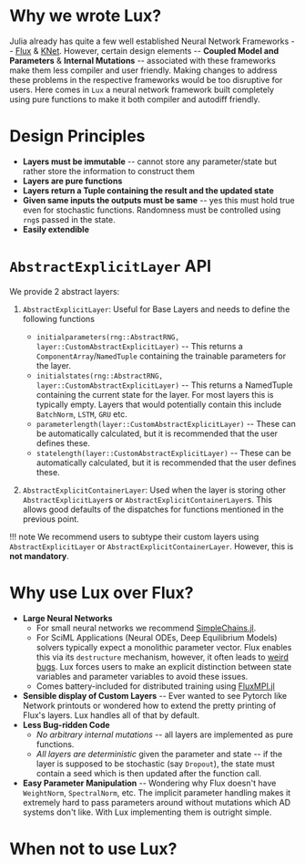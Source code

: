 # Why we wrote Lux?

Julia already has quite a few well established Neural Network Frameworks -- [Flux](https://fluxml.ai/) & [KNet](https://denizyuret.github.io/Knet.jl/latest/). However, certain design elements -- **Coupled Model and Parameters** & **Internal Mutations** -- associated with these frameworks make them less compiler and user friendly. Making changes to address these problems in the respective frameworks would be too disruptive for users. Here comes in `Lux` a neural network framework built completely using pure functions to make it both compiler and autodiff friendly.

# Design Principles

* **Layers must be immutable** -- cannot store any parameter/state but rather store the information to construct them
* **Layers are pure functions**
* **Layers return a Tuple containing the result and the updated state**
* **Given same inputs the outputs must be same** -- yes this must hold true even for stochastic functions. Randomness must be controlled using `rng`s passed in the state.
* **Easily extendible**

# `AbstractExplicitLayer` API

We provide 2 abstract layers:

1. `AbstractExplicitLayer`: Useful for Base Layers and needs to define the following functions
    * `initialparameters(rng::AbstractRNG, layer::CustomAbstractExplicitLayer)` -- This returns a `ComponentArray`/`NamedTuple` containing the trainable parameters for the layer.
    * `initialstates(rng::AbstractRNG, layer::CustomAbstractExplicitLayer)` -- This returns a NamedTuple containing the current state for the layer. For most layers this is typically empty. Layers that would potentially contain this include `BatchNorm`, `LSTM`, `GRU` etc.
    * `parameterlength(layer::CustomAbstractExplicitLayer)` -- These can be automatically calculated, but it is recommended that the user defines these.
    * `statelength(layer::CustomAbstractExplicitLayer)` -- These can be automatically calculated, but it is recommended that the user defines these.

2. `AbstractExplicitContainerLayer`: Used when the layer is storing other `AbstractExplicitLayer`s or `AbstractExplicitContainerLayer`s. This allows good defaults of the dispatches for functions mentioned in the previous point.

!!! note
    We recommend users to subtype their custom layers using `AbstractExplicitLayer` or `AbstractExplicitContainerLayer`. However, this is **not mandatory**.

# Why use Lux over Flux?

* **Large Neural Networks**
  * For small neural networks we recommend [SimpleChains.jl](https://github.com/PumasAI/SimpleChains.jl).
  * For SciML Applications (Neural ODEs, Deep Equilibrium Models) solvers typically expect a monolithic parameter vector. Flux enables this via its `destructure` mechanism, however, it often leads to [weird bugs](https://github.com/FluxML/Flux.jl/issues?q=is%3Aissue+destructure). Lux forces users to make an explicit distinction between state variables and parameter variables to avoid these issues.
  * Comes battery-included for distributed training using [FluxMPI.jl](https://github.com/avik-pal/FluxMPI.jl)
* **Sensible display of Custom Layers** -- Ever wanted to see Pytorch like Network printouts or wondered how to extend the pretty printing of Flux's layers. Lux handles all of that by default.
* **Less Bug-ridden Code**
  * *No arbitrary internal mutations* -- all layers are implemented as pure functions.
  * *All layers are deterministic* given the parameter and state -- if the layer is supposed to be stochastic (say `Dropout`), the state must contain a seed which is then updated after the function call.
* **Easy Parameter Manipulation** -- Wondering why Flux doesn't have `WeightNorm`, `SpectralNorm`, etc. The implicit parameter handling makes it extremely hard to pass parameters around without mutations which AD systems don't like. With Lux implementing them is outright simple.

# When not to use Lux?


